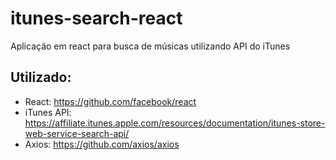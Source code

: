 # itunes-search-react
Aplicação em react para busca de músicas utilizando API do iTunes

## Utilizado:
- React: https://github.com/facebook/react
- iTunes API: https://affiliate.itunes.apple.com/resources/documentation/itunes-store-web-service-search-api/
- Axios: https://github.com/axios/axios
